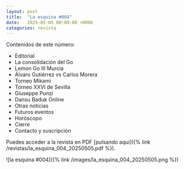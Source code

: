 ```yaml
---
layout: post
title:  "La esquina #004"
date:   2025-05-05 00:00:00 +0000
categories: revista
---
```


Contenidos de este número:

  * Editorial
  * La consolidación del Go
  * Lemon Go III Murcia
  * Álvaro Gutiérrez vs Carlos Morera
  * Torneo Mikami
  * Torneo XXVI de Sevilla
  * Giuseppe Punzi
  * Dansu Baduk Online
  * Otras noticias
  * Futuros eventos
  * Horóscopo
  * Cierre
  * Contacto y suscripción

Puedes acceder a la revista en PDF [pulsando aquí]({% link /revistas/la_esquina_004_20250505.pdf %}).

![la esquina #004]({% link /images/la_esquina_004_20250505.png %})
